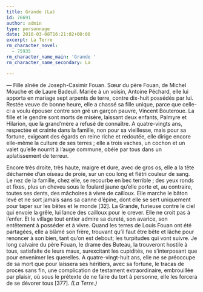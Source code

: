 ```yaml
---
title: Grande (La)
id: 76691
author: admin
type: personnage
date: 2010-03-08T16:21:02+00:00
excerpt: La Terre
rm_character_novel:
  - 75935
rm_character_name_main: 'Grande '
rm_character_name_secondary: La

---
```

— Fille aînée de Joseph-Casimir Fouan. Sœur du père Fouan, de Michel Mouche et de Laure Badeuil. Mariée à un voisin, Antoine Péchard, elle lui apporta en mariage sept arpents de terre, contre dix-huit possédés par lui. Restée veuve de bonne heure, elle a chassé sa fille unique, parce que celle-ci a voulu épouser contre son gré un garçon pauvre, Vincent Bouteroue. La fille et le gendre sont morts de misère, laissant deux enfants, Palmyre et Hilarion, que la grand&rsquo;mère a refusé de connaître. A quatre-vingts ans, respectée et crainte dans la famille, non pour sa vieillesse, mais pour sa fortune, exigeant des égards en reine riche et redoutée, elle dirige encore elle-même la culture de ses terres ; elle a trois vaches, un cochon et un valet qu&rsquo;elle nourrit à l&rsquo;auge commune, obéie par tous dans un aplatissement de terreur.

Encore très droite, très haute, maigre et dure, avec de gros os, elle a la tête décharnée d&rsquo;un oiseau de proie, sur un cou long et flétri couleur de sang. Le nez de la famille, chez elle, se recourbe en bec terrible ; des yeux ronds et fixes, plus un cheveu sous le foulard jaune qu&rsquo;elle porte et, au contraire, toutes ses dents, des mâchoires à vivre de cailloux. Elle marche le bâton levé et ne sort jamais sans sa canne d&rsquo;épine, dont elle se sert uniquement pour taper sur les bêtes et le monde [32]. La Grande, furieuse contre le ciel qui envoie la grêle, lui lance des cailloux pour le crever. Elle ne croit pas à l&rsquo;enfer. Et le village tout entier admire sa dureté, son avarice, son entêtement à posséder et à vivre. Quand les terres de Louis Fouan ont été partagées, elle a blâmé son frère, trouvant qu&rsquo;il faut être bête et lâche pour renoncer à son bien, tant qu&rsquo;on est debout; les turpitudes qui vont suivre. Je long calvaire du père Fouan, le drame des Buteau, la trouveront hostile à tous, satisfaite de leurs maux, surexcitant les cupidités, ne s&rsquo;interposant que pour envenimer les querelles. A quatre-vingt-huit ans, elle ne se préoccupe de sa mort que pour laissera ses héritiers, avec sa fortune, le tracas de procès sans fin, une complication de testament extraordinaire, embrouillée par plaisir, où sous le prétexte de ne faire du tort à personne, elle les forcera de se dévorer tous [377]. _(La Terre.)_